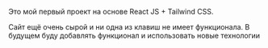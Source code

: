 Это мой первый проект на основе React JS + Tailwind CSS.

Сайт ещё очень сырой и ни одна из клавиш не имеет функционала. В будущем буду добавлять функционал и использовать новые технологии
